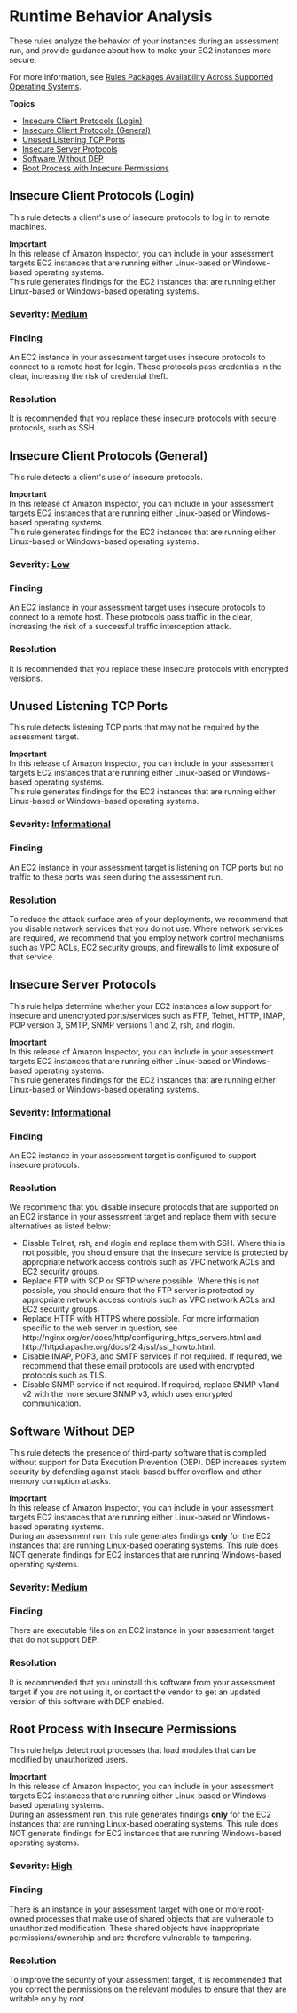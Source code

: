 # Runtime Behavior Analysis<a name="inspector_runtime-behavior-analysis"></a>

These rules analyze the behavior of your instances during an assessment run, and provide guidance about how to make your EC2 instances more secure\.

For more information, see [Rules Packages Availability Across Supported Operating Systems](inspector_rule-packages_across_os.md)\.

**Topics**
+ [Insecure Client Protocols \(Login\)](#insecure-client-protocols-login)
+ [Insecure Client Protocols \(General\)](#insecure-client-protocols-general)
+ [Unused Listening TCP Ports](#unused-tcp-ports)
+ [Insecure Server Protocols](#insecure-protocols)
+ [Software Without DEP](#dep-os)
+ [Root Process with Insecure Permissions](#root-process-with-insecure-permissions)

## Insecure Client Protocols \(Login\)<a name="insecure-client-protocols-login"></a>

This rule detects a client's use of insecure protocols to log in to remote machines\.

**Important**  
In this release of Amazon Inspector, you can include in your assessment targets EC2 instances that are running either Linux\-based or Windows\-based operating systems\.   
This rule generates findings for the EC2 instances that are running either Linux\-based or Windows\-based operating systems\.

### Severity: [Medium](inspector_rule-packages.md#SeverityLevels)<a name="insecure-client-protocols-login-severity"></a>

### Finding<a name="insecure-client-protocols-login-finding"></a>

An EC2 instance in your assessment target uses insecure protocols to connect to a remote host for login\. These protocols pass credentials in the clear, increasing the risk of credential theft\.

### Resolution<a name="insecure-client-protocols-login-resolution"></a>

It is recommended that you replace these insecure protocols with secure protocols, such as SSH\.

## Insecure Client Protocols \(General\)<a name="insecure-client-protocols-general"></a>

This rule detects a client's use of insecure protocols\.

**Important**  
In this release of Amazon Inspector, you can include in your assessment targets EC2 instances that are running either Linux\-based or Windows\-based operating systems\.   
This rule generates findings for the EC2 instances that are running either Linux\-based or Windows\-based operating systems\.

### Severity: [Low](inspector_rule-packages.md#SeverityLevels)<a name="insecure-client-protocols-general-severity"></a>

### Finding<a name="insecure-client-protocols-general-finding"></a>

An EC2 instance in your assessment target uses insecure protocols to connect to a remote host\. These protocols pass traffic in the clear, increasing the risk of a successful traffic interception attack\. 

### Resolution<a name="insecure-client-protocols-general-resolution"></a>

It is recommended that you replace these insecure protocols with encrypted versions\.

## Unused Listening TCP Ports<a name="unused-tcp-ports"></a>

This rule detects listening TCP ports that may not be required by the assessment target\.

**Important**  
In this release of Amazon Inspector, you can include in your assessment targets EC2 instances that are running either Linux\-based or Windows\-based operating systems\.   
This rule generates findings for the EC2 instances that are running either Linux\-based or Windows\-based operating systems\.

### Severity: [Informational](inspector_rule-packages.md#SeverityLevels)<a name="unused-tcp-ports-severity"></a>

### Finding<a name="unused-tcp-ports-finding"></a>

An EC2 instance in your assessment target is listening on TCP ports but no traffic to these ports was seen during the assessment run\.

### Resolution<a name="unused-tcp-ports-resolution"></a>

To reduce the attack surface area of your deployments, we recommend that you disable network services that you do not use\. Where network services are required, we recommend that you employ network control mechanisms such as VPC ACLs, EC2 security groups, and firewalls to limit exposure of that service\.

## Insecure Server Protocols<a name="insecure-protocols"></a>

This rule helps determine whether your EC2 instances allow support for insecure and unencrypted ports/services such as FTP, Telnet, HTTP, IMAP, POP version 3, SMTP, SNMP versions 1 and 2, rsh, and rlogin\.

**Important**  
In this release of Amazon Inspector, you can include in your assessment targets EC2 instances that are running either Linux\-based or Windows\-based operating systems\.   
This rule generates findings for the EC2 instances that are running either Linux\-based or Windows\-based operating systems\.

### Severity: [Informational](inspector_rule-packages.md#SeverityLevels)<a name="insecure-protocols-severity"></a>

### Finding<a name="insecure-protocols-finding"></a>

An EC2 instance in your assessment target is configured to support insecure protocols\.

### Resolution<a name="insecure-protocols-resolution"></a>

We recommend that you disable insecure protocols that are supported on an EC2 instance in your assessment target and replace them with secure alternatives as listed below:
+ Disable Telnet, rsh, and rlogin and replace them with SSH\. Where this is not possible, you should ensure that the insecure service is protected by appropriate network access controls such as VPC network ACLs and EC2 security groups\.
+ Replace FTP with SCP or SFTP where possible\. Where this is not possible, you should ensure that the FTP server is protected by appropriate network access controls such as VPC network ACLs and EC2 security groups\.
+ Replace HTTP with HTTPS where possible\. For more information specific to the web server in question, see http://nginx\.org/en/docs/http/configuring\_https\_servers\.html and http://httpd\.apache\.org/docs/2\.4/ssl/ssl\_howto\.html\.
+ Disable IMAP, POP3, and SMTP services if not required\. If required, we recommend that these email protocols are used with encrypted protocols such as TLS\.
+ Disable SNMP service if not required\. If required, replace SNMP v1and v2 with the more secure SNMP v3, which uses encrypted communication\.

## Software Without DEP<a name="dep-os"></a>

This rule detects the presence of third\-party software that is compiled without support for Data Execution Prevention \(DEP\)\. DEP increases system security by defending against stack\-based buffer overflow and other memory corruption attacks\.

**Important**  
In this release of Amazon Inspector, you can include in your assessment targets EC2 instances that are running either Linux\-based or Windows\-based operating systems\.   
During an assessment run, this rule generates findings **only** for the EC2 instances that are running Linux\-based operating systems\. This rule does NOT generate findings for EC2 instances that are running Windows\-based operating systems\.

### Severity: [Medium](inspector_rule-packages.md#SeverityLevels)<a name="dep-os-severity"></a>

### Finding<a name="dep-os-finding"></a>

There are executable files on an EC2 instance in your assessment target that do not support DEP\.

### Resolution<a name="dep-os-resolution"></a>

It is recommended that you uninstall this software from your assessment target if you are not using it, or contact the vendor to get an updated version of this software with DEP enabled\.

## Root Process with Insecure Permissions<a name="root-process-with-insecure-permissions"></a>

This rule helps detect root processes that load modules that can be modified by unauthorized users\.

**Important**  
In this release of Amazon Inspector, you can include in your assessment targets EC2 instances that are running either Linux\-based or Windows\-based operating systems\.   
During an assessment run, this rule generates findings **only** for the EC2 instances that are running Linux\-based operating systems\. This rule does NOT generate findings for EC2 instances that are running Windows\-based operating systems\.

### Severity: [High](inspector_rule-packages.md#SeverityLevels)<a name="root-process-with-insecure-permissions-severity"></a>

### Finding<a name="root-process-with-insecure-permissions-finding"></a>

There is an instance in your assessment target with one or more root\-owned processes that make use of shared objects that are vulnerable to unauthorized modification\. These shared objects have inappropriate permissions/ownership and are therefore vulnerable to tampering\.

### Resolution<a name="root-process-with-insecure-permissions-resolution"></a>

To improve the security of your assessment target, it is recommended that you correct the permissions on the relevant modules to ensure that they are writable only by root\.